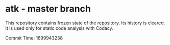 # atk - master branch

This repository contains frozen state of the repository.
Its history is cleared. It is used only for static code
analysis with Codacy.

Commit Time: 1699943238